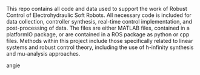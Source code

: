 This repo contains all code and data used to support the work of Robust Control of Electrohydraulic Soft Robots. All necessary code is included for data collection, controller synthesis, real-time control implementation, and post-processing of data. The files are either MATLAB files, contained in a platformIO package, or are contained in a ROS package as python or cpp files. Methods within this project include those specifically related to linear systems and robust control theory, including the use of h-infinity synthesis and mu-analysis approaches.

angie
